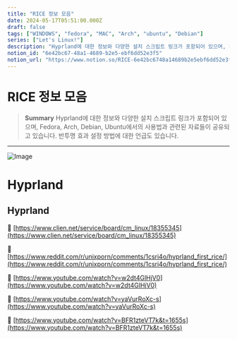 ```yaml
---
title: "RICE 정보 모음"
date: 2024-05-17T05:51:00.000Z
draft: false
tags: ["WINDOWS", "fedora", "MAC", "Arch", "ubuntu", "Debian"]
series: ["Let's Linux!"]
description: "Hyprland에 대한 정보와 다양한 설치 스크립트 링크가 포함되어 있으며, Fedora, Arch, Debian, Ubuntu에서의 사용법과 관련된 자료들이 공유되고 있습니다. 반투명 효과 설정 방법에 대한 언급도 있습니다."
notion_id: "6e42bc67-48a1-4689-b2e5-ebf6dd52e3f5"
notion_url: "https://www.notion.so/RICE-6e42bc6748a14689b2e5ebf6dd52e3f5"
---
```


# RICE 정보 모음

> **Summary**
> Hyprland에 대한 정보와 다양한 설치 스크립트 링크가 포함되어 있으며, Fedora, Arch, Debian, Ubuntu에서의 사용법과 관련된 자료들이 공유되고 있습니다. 반투명 효과 설정 방법에 대한 언급도 있습니다.

---

![Image](https://prod-files-secure.s3.us-west-2.amazonaws.com/09ccd4d5-876c-4bba-bbdf-cc77a0a11257/b1162f06-085e-4bf5-83cf-af8984dd95f5/Untitled.png?X-Amz-Algorithm=AWS4-HMAC-SHA256&X-Amz-Content-Sha256=UNSIGNED-PAYLOAD&X-Amz-Credential=ASIAZI2LB4663RLVG5HQ%2F20250724%2Fus-west-2%2Fs3%2Faws4_request&X-Amz-Date=20250724T083601Z&X-Amz-Expires=3600&X-Amz-Security-Token=IQoJb3JpZ2luX2VjEAAaCXVzLXdlc3QtMiJIMEYCIQCyFjCvCSjNVXwktyq1FF4cVILw8hK481VNe6OguV5HQgIhAJn0H2zT9CVgRQxzRfKTUGuNekyih9rxPRZ%2ByNytAZntKv8DCCkQABoMNjM3NDIzMTgzODA1Igz57LpvKUwXAWHOaRQq3AOiJq64v20l9o3YDqDD24mfLyIUkiPimS4KpxwtI90cBcFSdQpLnxejcU4JzbAHw3nNKm6ctMxAJ8UMotKJgHCHMUs9yjB1XiEXFKIkOuEK9p0B1gG43233sJ0Ae3uGgroLnHgS85IcQs%2B%2Bry26qZ0XzKetnBLJn3uwBn5xE4max7203MkcLUaD5J6EWOe09Q%2BTXuUEbqbY2aAiMIADs2Nwnn8RNboZTJ1L18c9t2S2m7pXMw%2BbSj0AbJHbrXPpSLPYWwDJMEyb1CCVkUxn%2BJW7s2MukCdDm6eJGOmyUlVWcllQi5700ySm1pMqjJXtUzXXgVBva28y4KfEG4KTSsyzeHx2FlHuTS%2Bkt6bEZFdOJzoxIYEhmvnHLF52qqxrC%2BpOmhI0hEA8X058AoKPwt0%2BPfdLxxsDWaZ4gEJsg%2F4wPBmD0eD6zbISJNZA%2Fi4ruaCToh7Dy7sXrLI56EjbFleKWSKIlzWWOERtT7vuDHjjcF4KvKbOf3LCgkHSAlUP7Qj4S6gVaUpqYWFXyAR%2FnCx2yJ4Ak2r2icvC7u8n%2FvhnN17csBc0idVjA3GpEefCSgc9TMEtCPTy9v%2F8FpPXMe7WWjLijbJ6PnIvQYyIasMmY%2FmckExGYsYlZ%2BIqGjCxz4fEBjqkAVBF8c9cOJq1TS9UEcsyRdkSDNRKnny6gWS6iykZspZEPffyhoKiBrtjWJmIj%2B6hE7WjLIt1d8hkVg2GCGaB9KROl57xNAKaG4qCQpIYpDXPn0gVHmMjK7kBVB4X93X5E5TUOTKxXau2EvzmxY%2FRDDK%2BglqhsGZJxNLLLfqT3CIeSmp1w0OzXknjPz1JQ8TSmX2uJ90BKW1MFt47F6Hg8mZtBK1O&X-Amz-Signature=f95c5e780676292b06a470aa1d487297a2e4ca4764f4e26bf60a64b0436c3241&X-Amz-SignedHeaders=host&x-amz-checksum-mode=ENABLED&x-id=GetObject)

# Hyprland

## Hyprland

🔗 [https://www.clien.net/service/board/cm_linux/18355345](https://www.clien.net/service/board/cm_linux/18355345)

🔗 [https://www.reddit.com/r/unixporn/comments/1csri4o/hyprland_first_rice/](https://www.reddit.com/r/unixporn/comments/1csri4o/hyprland_first_rice/)

🔗 [https://www.youtube.com/watch?v=w2dt4GlHjV0](https://www.youtube.com/watch?v=w2dt4GlHjV0)

🔗 [https://www.youtube.com/watch?v=yaVurRoXc-s](https://www.youtube.com/watch?v=yaVurRoXc-s)

🔗 [https://www.youtube.com/watch?v=BFR1zteVT7k&t=1655s](https://www.youtube.com/watch?v=BFR1zteVT7k&t=1655s)


